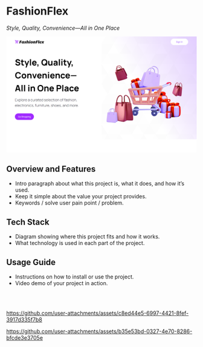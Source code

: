 # FashionFlex

_Style, Quality, Convenience—All in One Place_

![Screenshot 1 Hero](./public/project-03.png)

## Overview and Features

- Intro paragraph about what this project is, what it does, and how it’s used.
- Keep it simple about the value your project provides.
- Keywords / solve user pain point / problem.

## Tech Stack

- Diagram showing where this project fits and how it works.
- What technology is used in each part of the project.

## Usage Guide

- Instructions on how to install or use the project.
- Video demo of your project in action.

<br/>
<br/>

https://github.com/user-attachments/assets/c8ed44e5-6997-4421-8fef-3917d335f7b8

https://github.com/user-attachments/assets/b35e53bd-0327-4e70-8286-bfcde3e3705e

